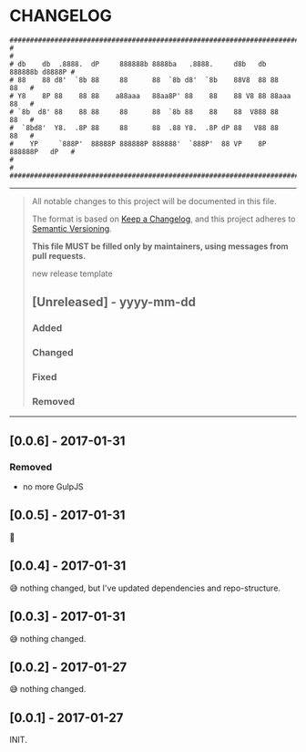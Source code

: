 # CHANGELOG

```
################################################################################
#                                                                              #
# db    db  .8888.  dP     888888b 8888ba   .8888.     d8b   db 888888b d8888P #
# 88    88 d8'  `8b 88     88      88  `8b d8'  `8b    88V8  88 88        88   #
# Y8    8P 88    88 88    a88aaa   88aa8P' 88    88    88 V8 88 88aaa     88   #
# `8b  d8' 88    88 88     88      88  `8b 88    88    88  V888 88        88   #
#  `8bd8'  Y8.  .8P 88     88      88  .88 Y8.  .8P dP 88   V88 88        88   #
#    YP     `888P'  88888P 888888P 888888'  `888P'  88 VP    8P 888888P   dP   #
#                                                                              #
################################################################################
```

--------------------------------------------------------------------------------
>
> All notable changes to this project will be documented in this file.
>
> The format is based on [Keep a Changelog](https://keepachangelog.com/en/1.0.0/),
> and this project adheres to [Semantic Versioning](https://semver.org/spec/v2.0.0.html).
>
> **This file MUST be filled only by maintainers, using messages from pull**
> **requests.**
>
> new release template
>
> ## [Unreleased] - yyyy-mm-dd
>
> ### Added
> ### Changed
> ### Fixed
> ### Removed
>
--------------------------------------------------------------------------------

## [0.0.6] - 2017-01-31

### Removed

- no more GulpJS

## [0.0.5] - 2017-01-31

:camel:

## [0.0.4] - 2017-01-31

:sweat_smile: nothing changed, but I've updated dependencies and repo-structure.

## [0.0.3] - 2017-01-31

:sweat_smile: nothing changed.

## [0.0.2] - 2017-01-27

:sweat_smile: nothing changed.

## [0.0.1] - 2017-01-27

INIT.
